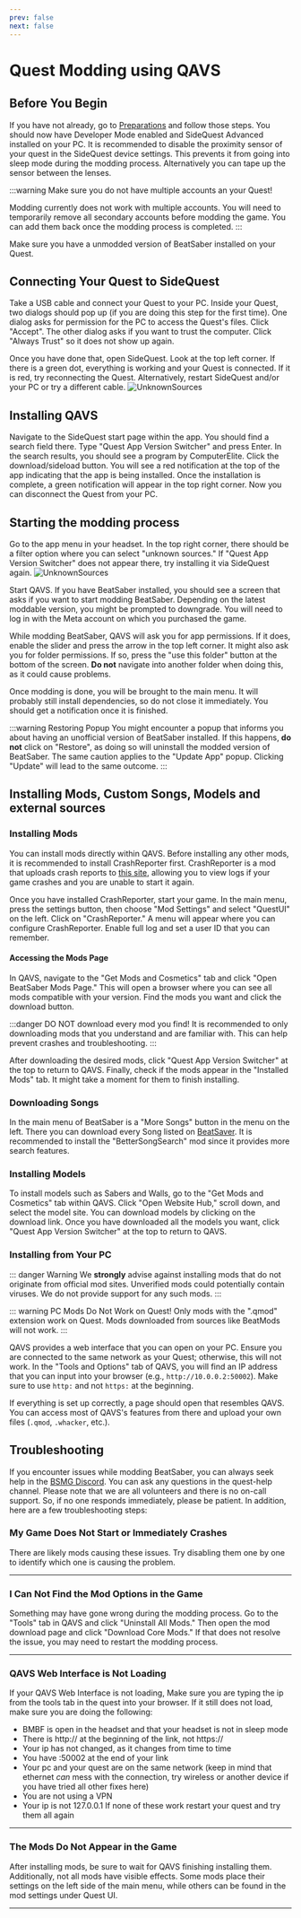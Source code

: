 ```yaml
---
prev: false
next: false
---
```


# Quest Modding using QAVS

## Before You Begin

If you have not already, go to [Preparations](./quest-modding.md#preparations) and follow those steps.
You should now have Developer Mode enabled and SideQuest Advanced installed on your PC.
It is recommended to disable the proximity sensor of your quest in the SideQuest device settings.
This prevents it from going into sleep mode during the modding process. Alternatively you can tape
up the sensor between the lenses.

:::warning
Make sure you do not have multiple accounts an your Quest!

Modding currently does not work with multiple accounts.
You will need to temporarily remove all secondary accounts before modding the game.
You can add them back once the modding process is completed.
:::

Make sure you have a unmodded version of BeatSaber installed on your Quest.

## Connecting Your Quest to SideQuest

Take a USB cable and connect your Quest to your PC. Inside your Quest, two dialogs should pop up (if you are doing this
step for the first time). One dialog asks for permission for the PC to access the Quest's files. Click "Accept".
The other dialog asks if you want to trust the computer. Click "Always Trust" so it does not show up again.

Once you have done that, open SideQuest. Look at the top left corner. If there is a green dot, everything is
working and your Quest is connected. If it is red, try reconnecting the Quest. Alternatively, restart SideQuest
and/or your PC or try a different cable.
![UnknownSources](/.assets/images/beginners-guide/sqConnected.jpeg)

## Installing QAVS

Navigate to the SideQuest start page within the app. You should find a search field there. Type "Quest App Version Switcher"
and press Enter. In the search results, you should see a program by ComputerElite. Click the download/sideload button.
You will see a red notification at the top of the app indicating that the app is being installed. Once the installation
is complete, a green notification will appear in the top right corner. Now you can disconnect the Quest from your PC.

## Starting the modding process

Go to the app menu in your headset. In the top right corner, there should be a filter option where you can select
"unknown sources." If "Quest App Version Switcher" does not appear there, try installing it via SideQuest again.
![UnknownSources](/.assets/images/beginners-guide/quest_home-menu.jpg)

Start QAVS. If you have BeatSaber installed, you should see a screen that asks if you want to start
modding BeatSaber. Depending on the latest moddable version, you might be prompted to downgrade. You will need to log in
with the Meta account on which you purchased the game.

While modding BeatSaber, QAVS will ask you for app permissions. If it does, enable the slider and press the arrow in
the top left corner. It might also ask you for folder permissions. If so, press the "use this folder" button at the bottom
of the screen. **Do not** navigate into another folder when doing this, as it could cause problems.

Once modding is done, you will be brought to the main menu. It will probably still install dependencies, so do not close
it immediately. You should get a notification once it is finished.

:::warning Restoring Popup
You might encounter a popup that informs you about having an unofficial version of BeatSaber installed. If this happens,
**do not** click on "Restore", as doing so will uninstall the modded version of BeatSaber. The same caution applies to
the "Update App" popup. Clicking "Update" will lead to the same outcome.
:::

## Installing Mods, Custom Songs, Models and external sources

### Installing Mods

You can install mods directly within QAVS. Before installing any other mods, it is recommended to install CrashReporter first.
CrashReporter is a mod that uploads crash reports to [this site](https://analyzer.questmodding.com/crashes), allowing
you to view logs if your game crashes and you are unable to start it again.

Once you have installed CrashReporter, start your game. In the main menu, press the settings button, then choose
"Mod Settings" and select "QuestUI" on the left.
Click on "CrashReporter." A menu will appear where you can configure CrashReporter. Enable full log and set a user ID
that you can remember.

#### Accessing the Mods Page

In QAVS, navigate to the "Get Mods and Cosmetics" tab and click "Open BeatSaber Mods Page." This will open a browser
where you can see all mods compatible with your version. Find the mods you want and click the download button.

:::danger DO NOT download every mod you find!
It is recommended to only downloading mods that you understand and are familiar with. This can help prevent crashes and troubleshooting.
:::

After downloading the desired mods, click
"Quest App Version Switcher" at the top to return to QAVS. Finally, check if the mods appear in the "Installed Mods" tab.
It might take a moment for them to finish installing.

### Downloading Songs

In the main menu of BeatSaber is a "More Songs" button in the menu on the left. There you can download every Song listed
on [BeatSaver](https://beatsaver.com). It is recommended to install the "BetterSongSearch" mod since it provides more
search features.

### Installing Models

To install models such as Sabers and Walls, go to the "Get Mods and Cosmetics" tab within QAVS. Click "Open Website Hub,"
scroll down, and select the model site. You can download models by clicking on the download link. Once you have downloaded
all the models you want, click "Quest App Version Switcher" at the top to return to QAVS.

### Installing from Your PC

::: danger Warning
We **strongly** advise against installing mods that do not originate from official mod sites. Unverified mods could
potentially contain viruses. We do not provide support for any such mods.
:::

::: warning PC Mods Do Not Work on Quest!
Only mods with the ".qmod" extension work on Quest. Mods downloaded from sources like BeatMods will not work.
:::

QAVS provides a web interface that you can open on your PC. Ensure you are connected to the same network as your Quest;
otherwise, this will not work. In the "Tools and Options" tab of QAVS, you will find an IP address that you can input into
your browser (e.g., `http://10.0.0.2:50002`). Make sure to use `http:` and not `https:` at the beginning.

If everything is set up correctly, a page should open that resembles QAVS. You can access most of QAVS's features from there
and upload your own files (`.qmod`, `.whacker`, etc.).

## Troubleshooting

If you encounter issues while modding BeatSaber, you can always seek help in the [BSMG Discord](https://discord.gg/beatsabermods).
You can ask any questions in the quest-help channel. Please note that we are all volunteers and there is no on-call
support. So, if no one responds immediately, please be patient. In addition, here are a few troubleshooting steps:

### My Game Does Not Start or Immediately Crashes

There are likely mods causing these issues. Try disabling them one by one to identify which one is causing the problem.

---

### I Can Not Find the Mod Options in the Game

Something may have gone wrong during the modding process. Go to the "Tools" tab in QAVS and click "Uninstall All Mods."
Then open the mod download page and click "Download Core Mods." If that does not resolve the issue, you may need to
restart the modding process.

---

### QAVS Web Interface is Not Loading

If your QAVS Web Interface is not loading, Make sure you are typing the ip from the tools tab in the quest into your browser.
If it still does not load, make sure you are doing the following:

- BMBF is open in the headset and that your headset is not in sleep mode
- There is http:// at the beginning of the link, not https://
- Your ip has not changed, as it changes from time to time
- You have :50002 at the end of your link
- Your pc and your quest are on the same network (keep in mind that ethernet _can_ mess with the connection,
  try wireless or another device if you have tried all other fixes here)
- You are not using a VPN
- Your ip is not 127.0.0.1
  If none of these work restart your quest and try them all again

---

### The Mods Do Not Appear in the Game

After installing mods, be sure to wait for QAVS finishing installing them. Additionally, not all mods have visible
effects. Some mods place their settings on the left side of the main menu, while others can be found in the mod settings
under Quest UI.

---
